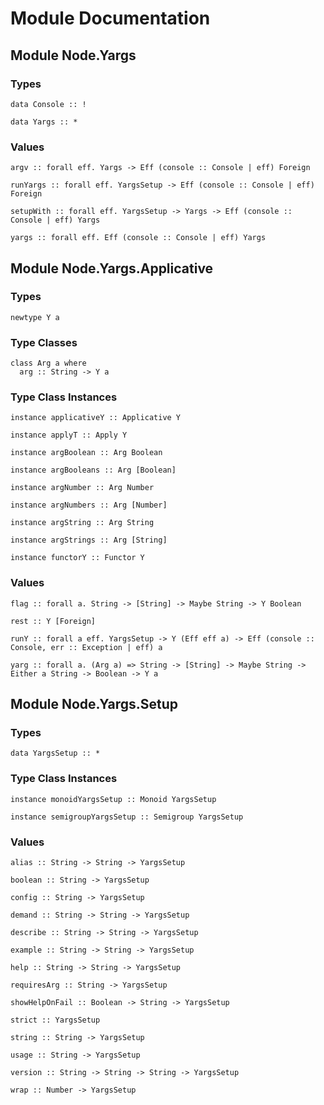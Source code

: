 # Module Documentation

## Module Node.Yargs

### Types

    data Console :: !

    data Yargs :: *


### Values

    argv :: forall eff. Yargs -> Eff (console :: Console | eff) Foreign

    runYargs :: forall eff. YargsSetup -> Eff (console :: Console | eff) Foreign

    setupWith :: forall eff. YargsSetup -> Yargs -> Eff (console :: Console | eff) Yargs

    yargs :: forall eff. Eff (console :: Console | eff) Yargs


## Module Node.Yargs.Applicative

### Types

    newtype Y a


### Type Classes

    class Arg a where
      arg :: String -> Y a


### Type Class Instances

    instance applicativeY :: Applicative Y

    instance applyT :: Apply Y

    instance argBoolean :: Arg Boolean

    instance argBooleans :: Arg [Boolean]

    instance argNumber :: Arg Number

    instance argNumbers :: Arg [Number]

    instance argString :: Arg String

    instance argStrings :: Arg [String]

    instance functorY :: Functor Y


### Values

    flag :: forall a. String -> [String] -> Maybe String -> Y Boolean

    rest :: Y [Foreign]

    runY :: forall a eff. YargsSetup -> Y (Eff eff a) -> Eff (console :: Console, err :: Exception | eff) a

    yarg :: forall a. (Arg a) => String -> [String] -> Maybe String -> Either a String -> Boolean -> Y a


## Module Node.Yargs.Setup

### Types

    data YargsSetup :: *


### Type Class Instances

    instance monoidYargsSetup :: Monoid YargsSetup

    instance semigroupYargsSetup :: Semigroup YargsSetup


### Values

    alias :: String -> String -> YargsSetup

    boolean :: String -> YargsSetup

    config :: String -> YargsSetup

    demand :: String -> String -> YargsSetup

    describe :: String -> String -> YargsSetup

    example :: String -> String -> YargsSetup

    help :: String -> String -> YargsSetup

    requiresArg :: String -> YargsSetup

    showHelpOnFail :: Boolean -> String -> YargsSetup

    strict :: YargsSetup

    string :: String -> YargsSetup

    usage :: String -> YargsSetup

    version :: String -> String -> String -> YargsSetup

    wrap :: Number -> YargsSetup